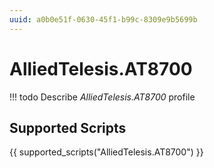 ```yaml
---
uuid: a0b0e51f-0630-45f1-b99c-8309e9b5699b
---
```



# AlliedTelesis.AT8700


<!-- prettier-ignore -->
!!! todo
    Describe *AlliedTelesis.AT8700* profile

## Supported Scripts

{{ supported_scripts("AlliedTelesis.AT8700") }}
